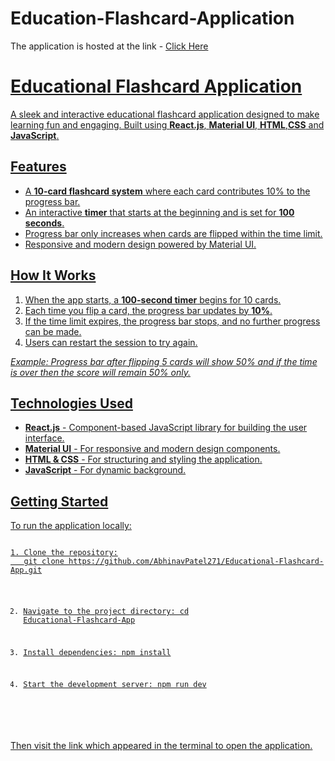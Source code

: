 # Education-Flashcard-Application
<p>The application is hosted at the link - <a href="https://abhinavpatel271.github.io/Educational-Flashcard-Application/">Click Here</p>

<h1>Educational Flashcard Application</h1>
<p>A sleek and interactive educational flashcard application designed to make learning fun and engaging. Built using <strong>React.js</strong>, <strong>Material UI</strong>, <strong>HTML</strong>,<strong>CSS</strong> and <strong>JavaScript</strong>.</p>

<h2>Features</h2>
<ul>
  <li>A <strong>10-card flashcard system</strong> where each card contributes 10% to the progress bar.</li>
  <li>An interactive <strong>timer</strong> that starts at the beginning and is set for <strong>100 seconds</strong>.</li>
  <li>Progress bar only increases when cards are flipped within the time limit.</li>
  <li>Responsive and modern design powered by Material UI.</li>
</ul>

<h2>How It Works</h2>
<ol>
  <li>When the app starts, a <strong>100-second timer</strong> begins for 10 cards.</li>
  <li>Each time you flip a card, the progress bar updates by <strong>10%</strong>.</li>
  <li>If the time limit expires, the progress bar stops, and no further progress can be made.</li>
  <li>Users can restart the session to try again.</li>
</ol>

<div class="progress-bar">
  <div class="progress-bar-inner" style="width: 50%;"></div>
</div>
<p><em>Example: Progress bar after flipping 5 cards will show 50% and if the time is over then the score will remain 50% only.</em></p>

<h2>Technologies Used</h2>
<ul>
  <li><strong>React.js</strong> - Component-based JavaScript library for building the user interface.</li>
  <li><strong>Material UI</strong> - For responsive and modern design components.</li>
  <li><strong>HTML & CSS</strong> - For structuring and styling the application.</li>
  <li><strong>JavaScript</strong> - For dynamic background.</li>
</ul>

<h2>Getting Started</h2>
<p>To run the application locally:</p>
<pre>
<code>
1. Clone the repository:
   git clone https://github.com/AbhinavPatel271/Educational-Flashcard-App.git

2. Navigate to the project directory:
   cd Educational-Flashcard-App

3. Install dependencies:
   npm install

4. Start the development server:
   npm run dev
</code>
</pre>
<p>Then visit the link which appeared in the terminal to open the application.</p>

